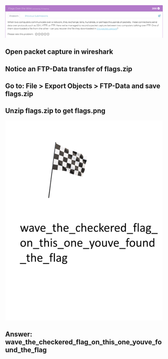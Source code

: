 ![fow1](https://github.com/MDaleyJr/Files/blob/main/Flags%20Over%20the%20Wire.png)

## Open packet capture in wireshark
## Notice an FTP-Data transfer of flags.zip
## Go to:  File > Export Objects > FTP-Data  and save flags.zip
## Unzip flags.zip to get flags.png

![fow2](https://github.com/MDaleyJr/Files/blob/main/Flags%20Over%20the%20Wire2.png)

## Answer: wave_the_checkered_flag_on_this_one_youve_found_the_flag
